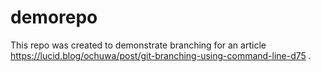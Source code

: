 # demorepo
This repo was created to demonstrate branching for an article https://lucid.blog/ochuwa/post/git-branching-using-command-line-d75 .
